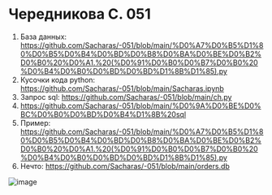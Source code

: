 # Чередникова С. 051
 1) База данных: https://github.com/Sacharas/-051/blob/main/%D0%A7%D0%B5%D1%80%D0%B5%D0%B4%D0%BD%D0%B8%D0%BA%D0%BE%D0%B2%D0%B0%20%D0%A1.%20(%D0%91%D0%B0%D0%B7%D0%B0%20%D0%B4%D0%B0%D0%BD%D0%BD%D1%8B%D1%85).py
 2) Кусочки кода python: https://github.com/Sacharas/-051/blob/main/Sacharas.ipynb
 3) Запрос sql: https://github.com/Sacharas/-051/blob/main/ch.py
 4) https://github.com/Sacharas/-051/blob/main/%D0%9A%D0%BE%D0%BC%D0%B0%D0%BD%D0%B4%D1%8B%20sql
5) Пример: https://github.com/Sacharas/-051/blob/main/%D0%A7%D0%B5%D1%80%D0%B5%D0%B4%D0%BD%D0%B8%D0%BA%D0%BE%D0%B2%D0%B0%20%D0%A1.%20(%D0%91%D0%B0%D0%B7%D0%B0%20%D0%B4%D0%B0%D0%BD%D0%BD%D1%8B%D1%85).py
6) Нечто: https://github.com/Sacharas/-051/blob/main/orders.db
 
![image](https://user-images.githubusercontent.com/114468843/192453967-35a43f2a-ce86-4d20-a46a-7deb1cca6782.png)
